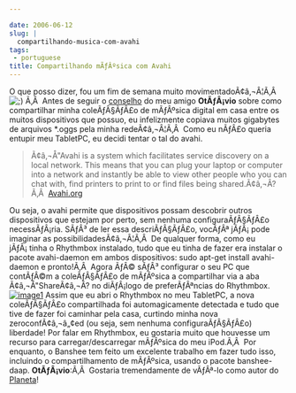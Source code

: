 ```yaml
---

date: 2006-06-12
slug: |
  compartilhando-musica-com-avahi
tags:
 - portuguese
title: Compartilhando mÃƒÂºsica com Avahi
---
```


O que posso dizer, fou um fim de semana muito movimentadoÃ¢â‚¬Â¦Ã‚Â 
![;)](http://www.ogmaciel.com/wp-includes/images/smilies/icon_wink.gif)
Ã‚Â  Antes de seguir o
[conselho](http://blog.canetatinteiro.org/2006/06/05/compartilhando-musicas-em-uma-rede-local-com-avahi-e-bansheerhythmbox/)
do meu amigo **OtÃƒÂ¡vio** sobre como compartilhar minha coleÃƒÂ§ÃƒÂ£o
de mÃƒÂºsica digital em casa entre os muitos dispositivos que possuo, eu
infelizmente copiava muitos gigabytes de arquivos \*.oggs pela minha
redeÃ¢â‚¬Â¦Ã‚Â  Como eu nÃƒÂ£o queria entupir meu TabletPC, eu decidi
tentar o tal do avahi.

> Ã¢â‚¬Å"Avahi is a system which facilitates service discovery on a
> local network. This means that you can plug your laptop or computer
> into a network and instantly be able to view other people who you can
> chat with, find printers to print to or find files being
> shared.Ã¢â‚¬Â?Ã‚Â  [Avahi.org](http://avahi.org/)

Ou seja, o avahi permite que dispositivos possam descobrir outros
dispositivos que estejam por perto, sem nenhuma configuraÃƒÂ§ÃƒÂ£o
necessÃƒÂ¡ria. SÃƒÂ³ de ler essa descriÃƒÂ§ÃƒÂ£o, vocÃƒÂª jÃƒÂ¡ pode
imaginar as possibilidadesÃ¢â‚¬Â¦Ã‚Â  De qualquer forma, como eu
jÃƒÂ¡ tinha o Rhythmbox instalado, tudo que eu tinha de fazer era
instalar o pacote avahi-daemon em ambos dispositivos: sudo apt-get
install avahi-daemon e pronto!Ã‚Â  Agora ÃƒÂ© sÃƒÂ³ configurar o seu PC
que contÃƒÂ©m a coleÃƒÂ§ÃƒÂ£o de mÃƒÂºsica a compartilhar via a aba
Ã¢â‚¬Å"ShareÃ¢â‚¬Â? no diÃƒÂ¡logo de preferÃƒÂªncias do Rhythmbox.
[![image1](http://static.flickr.com/53/165636617_defbb2956a.jpg)](http://static.flickr.com/53/165636617_defbb2956a_o.png)
Assim que eu abri o Rhythmbox no meu TabletPC, a nova coleÃƒÂ§ÃƒÂ£o
compartilhada foi automagicamente detectada e tudo que tive de fazer foi
caminhar pela casa, curtindo minha nova zeroconfÃ¢â‚¬â„¢ed (ou seja, sem
nenhuma configuraÃƒÂ§ÃƒÂ£o) liberdade! Por falar em Rhythmbox, eu
gostaria muito que houvesse um recurso para carregar/descarregar
mÃƒÂºsica do meu iPod.Ã‚Â  Por enquanto, o Banshee tem feito um
excelente trabalho em fazer tudo isso, incluindo o compartilhamento de
mÃƒÂºsica, usando o pacote banshee-daap. **OtÃƒÂ¡vio**:Ã‚Â  Gostaria
tremendamente de vÃƒÂª-lo como autor do
[Planeta](http://planeta.ubuntubrasil.org/)!
